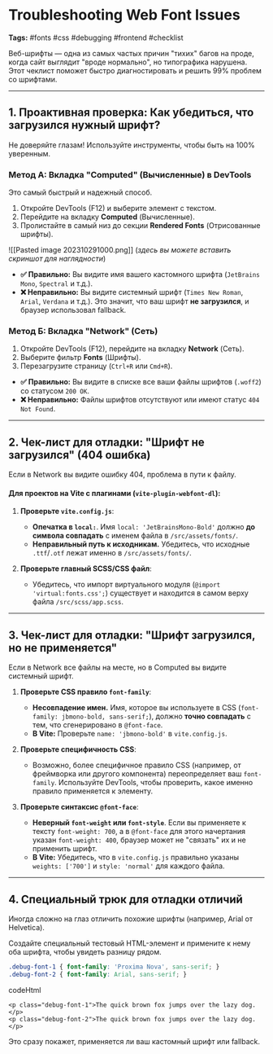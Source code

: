 

# Troubleshooting Web Font Issues

**Tags:** #fonts #css #debugging #frontend #checklist

Веб-шрифты — одна из самых частых причин "тихих" багов на проде, когда сайт выглядит "вроде нормально", но типографика нарушена. Этот чеклист поможет быстро диагностировать и решить 99% проблем со шрифтами.

---

## 1. Проактивная проверка: Как убедиться, что загрузился нужный шрифт?

Не доверяйте глазам! Используйте инструменты, чтобы быть на 100% уверенным.

### Метод А: Вкладка "Computed" (Вычисленные) в DevTools

Это самый быстрый и надежный способ.

1.  Откройте DevTools (F12) и выберите элемент с текстом.
2.  Перейдите на вкладку **Computed** (Вычисленные).
3.  Пролистайте в самый низ до секции **Rendered Fonts** (Отрисованные шрифты).

![[Pasted image 202310291000.png]] (*здесь вы можете вставить скриншот для наглядности*)

- **✅ Правильно:** Вы видите имя вашего кастомного шрифта (`JetBrains Mono`, `Spectral` и т.д.).
- **❌ Неправильно:** Вы видите системный шрифт (`Times New Roman`, `Arial`, `Verdana` и т.д.). Это значит, что ваш шрифт **не загрузился**, и браузер использовал fallback.

### Метод Б: Вкладка "Network" (Сеть)

1.  Откройте DevTools (F12), перейдите на вкладку **Network** (Сеть).
2.  Выберите фильтр **Fonts** (Шрифты).
3.  Перезагрузите страницу (`Ctrl+R` или `Cmd+R`).

- **✅ Правильно:** Вы видите в списке все ваши файлы шрифтов (`.woff2`) со статусом `200 OK`.
- **❌ Неправильно:** Файлы шрифтов отсутствуют или имеют статус `404 Not Found`.

---

## 2. Чеĸ-лист для отладки: "Шрифт не загрузился" (404 ошибка)

Если в Network вы видите ошибку 404, проблема в пути к файлу.

#### Для проектов на Vite с плагинами (`vite-plugin-webfont-dl`):

1.  **Проверьте `vite.config.js`**:
    -   **Опечатка в `local:`**. Имя `local: 'JetBrainsMono-Bold'` должно **до символа совпадать** с именем файла в `/src/assets/fonts/`.
    -   **Неправильный путь к исходникам.** Убедитесь, что исходные `.ttf`/`.otf` лежат именно в `/src/assets/fonts/`.

2.  **Проверьте главный SCSS/CSS файл**:
    -   Убедитесь, что импорт виртуального модуля (`@import 'virtual:fonts.css';`) существует и находится в самом верху файла `/src/scss/app.scss`.

---

## 3. Чеĸ-лист для отладки: "Шрифт загрузился, но не применяется"

Если в Network все файлы на месте, но в Computed вы видите системный шрифт.

1.  **Проверьте CSS правило `font-family`**:
    -   **Несовпадение имен.** Имя, которое вы используете в CSS (`font-family: jbmono-bold, sans-serif;`), должно **точно совпадать** с тем, что сгенерировано в `@font-face`.
    -   **В Vite:** Проверьте `name: 'jbmono-bold'` в `vite.config.js`.

2.  **Проверьте специфичность CSS**:
    -   Возможно, более специфичное правило CSS (например, от фреймворка или другого компонента) переопределяет ваш `font-family`. Используйте DevTools, чтобы проверить, какое именно правило применяется к элементу.

3.  **Проверьте синтаксис `@font-face`**:
    -   **Неверный `font-weight` или `font-style`**. Если вы применяете к тексту `font-weight: 700`, а в `@font-face` для этого начертания указан `font-weight: 400`, браузер может не "связать" их и не применить шрифт.
    -   **В Vite:** Убедитесь, что в `vite.config.js` правильно указаны `weights: ['700']` и `style: 'normal'` для каждого файла.

---

## 4. Специальный трюк для отладки отличий

Иногда сложно на глаз отличить похожие шрифты (например, Arial от Helvetica).

Создайте специальный тестовый HTML-элемент и примените к нему оба шрифта, чтобы увидеть разницу рядом.

```css
.debug-font-1 { font-family: 'Proxima Nova', sans-serif; }
.debug-font-2 { font-family: Arial, sans-serif; }
````

codeHtml

```
<p class="debug-font-1">The quick brown fox jumps over the lazy dog.</p>
<p class="debug-font-2">The quick brown fox jumps over the lazy dog.</p>
```

Это сразу покажет, применяется ли ваш кастомный шрифт или fallback.
